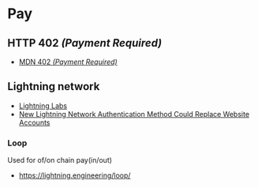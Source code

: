 # Pay

## HTTP 402 _(Payment Required)_

  - [MDN 402 _(Payment Required)_](https://developer.mozilla.org/en-US/docs/Web/HTTP/Status/402)


## Lightning network

  - [Lightning Labs](https://github.com/lightninglabs)
  - [New Lightning Network Authentication Method Could Replace Website Accounts](https://cointelegraph.com/news/new-lightning-network-authentication-method-could-replace-website-accounts)


### Loop

Used for of/on chain pay(in/out)

  - https://lightning.engineering/loop/
